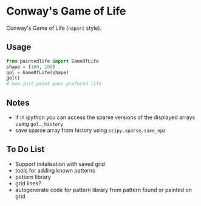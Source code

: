 # Conway's Game of Life

Conway's Game of Life (`napari` style). 

## Usage
```Python
from paintedlife import GameOfLife
shape = (100, 100)
gol = GameOfLife(shape)
gol()
# now just paint your prefered life
```

## Notes
- if in ipython you can access the sparse versions of the displayed arrays using `gol._history`
- save sparse array from history using `scipy.sparse.save_npz`

## To Do List
- Support initalisation with saved grid
- tools for adding known patterns
- pattern library
- grid lines?
- autogenerate code for pattern library from pattern found or painted on grid
